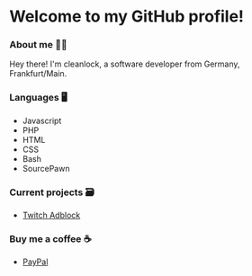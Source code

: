 # Welcome to my GitHub profile!

### About me 👨‍💻
Hey there! I'm cleanlock, a software developer from Germany, Frankfurt/Main.

### Languages 🖥️
- Javascript
- PHP
- HTML
- CSS
- Bash
- SourcePawn

### Current projects 🗃️
- [Twitch Adblock](https://github.com/cleanlock/VideoAdBlockForTwitch)

### Buy me a coffee ☕
- [PayPal](https://paypal.me/muleyo96)
